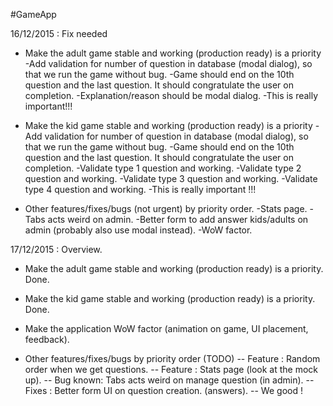 #GameApp

16/12/2015 : Fix needed
- Make the adult game stable and working (production ready) is a priority
	-Add validation for number of question in database (modal dialog), so that we run the game without bug.
	-Game should end on the 10th question and the last question. It should congratulate the user on completion.
	-Explanation/reason should be modal dialog.
	-This is really important!!!


- Make the kid game stable and working (production ready) is a priority
	-Add validation for number of question in database (modal dialog), so that we run the game without bug.
	-Game should end on the 10th question and the last question. It should congratulate the user on completion.
	-Validate type 1 question and working.
	-Validate type 2 question and working.
	-Validate type 3 question and working.
	-Validate type 4 question and working.
	-This is really important !!!

- Other features/fixes/bugs (not urgent) by priority order.
	-Stats page.
	-Tabs acts weird on admin.
	-Better form to add answer kids/adults on admin (probably also use modal instead).
	-WoW factor.

17/12/2015 : Overview.

- Make the adult game stable and working (production ready) is a priority. Done.
- Make the kid game stable and working (production ready) is a priority. Done.

- Make the application WoW factor (animation on game, UI placement, feedback).

- Other features/fixes/bugs by priority order (TODO)
	-- Feature : Random order when we get questions.
	-- Feature : Stats page (look at the mock up).
	-- Bug known: Tabs acts weird on manage question (in admin).
	-- Fixes : Better form UI on question creation. (answers).
	-- We good ! 
